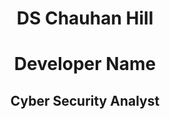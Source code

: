 <body>
     <header>
       <h1>DS Chauhan Hill</h1>
       <h1>Developer Name</h1>
       <h2>Cyber Security Analyst</h2>
      
     
   </body>
